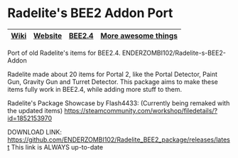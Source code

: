 # Radelite's BEE2 Addon Port

| [Wiki](https://github.com/ENDERZOMBI102/Radelite_BEE2_package/wiki) | [Website](null) | [BEE2.4](https://github.com/BEEmod/BEE2.4/) | [More awesome things](https://github.com/ENDERZOMBI102/Radelite_BEE2_package/wiki/morethings) |
| - | - | - | - |

Port of old Radelite's items for BEE2.4.
ENDERZOMBI102/Radelite-s-BEE2-Addon

Radelite made about 20 items for Portal 2, like the Portal Detector, Paint Gun, Gravity Gun and Turret Detector.
This package aims to make these items fully work in BEE2.4, while adding more stuff to them.

Radelite's Package Showcase by Flash4433: (Currently being remaked with the updated items)
https://steamcommunity.com/workshop/filedetails/?id=1852153970

DOWNLOAD LINK:
https://github.com/ENDERZOMBI102/Radelite_BEE2_package/releases/latest
This link is ALWAYS up-to-date
